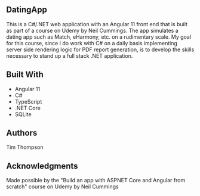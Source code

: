 <h2>DatingApp</h2>
<p>This is a C#/.NET web application with an Angular 11 front end that is built as part of a course on Udemy by Neil Cummings. The app simulates a dating app such as Match, eHarmony, etc. on a rudimentary scale. My goal for this course, since I do work with C# on a daily basis implementing server side rendering logic for PDF report generation, is to develop the skills necessary to stand up a full stack .NET application.</p>

<h2>Built With</h2>
  <ul>
    <li>Angular 11
    <li>C#
    <li>TypeScript
    <li>.NET Core
    <li>SQLite
  </ul>

<h2>Authors</h2>
<p>Tim Thompson</p>

<h2>Acknowledgments</h2>
<p>Made possible by the "Build an app with ASPNET Core and Angular from scratch" course on Udemy by Neil Cummings</p>
